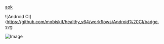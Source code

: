 [apk](https://github.com/mobiskif/healthy_v64/raw/master/app/release/app-release.apk)

![Android CI](https://github.com/mobiskif/healthy_v64/workflows/Android%20CI/badge.svg

![Image](https://lucid.app/publicSegments/view/9d631e7e-cf01-4b41-812a-249d61808eb8/image.png)
